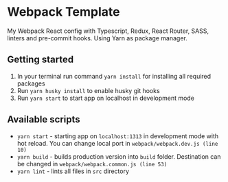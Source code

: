# Webpack Template
My Webpack React config with Typescript, Redux, React Router, SASS, linters and pre-commit hooks. Using Yarn as package manager.

## Getting started
1. In your terminal run command `yarn install` for installing all required packages
2. Run `yarn husky install` to enable husky git hooks
3. Run `yarn start` to start app on localhost in development mode

## Available scripts
+ `yarn start` - starting app on `localhost:1313` in development mode with hot reload. You can change local port in `webpack/webpack.dev.js (line 10)`
+ `yarn build` - builds production version into `build` folder. Destination can be changed in `webpack/webpack.common.js (line 53)`
+ `yarn lint` - lints all files in `src` directory

